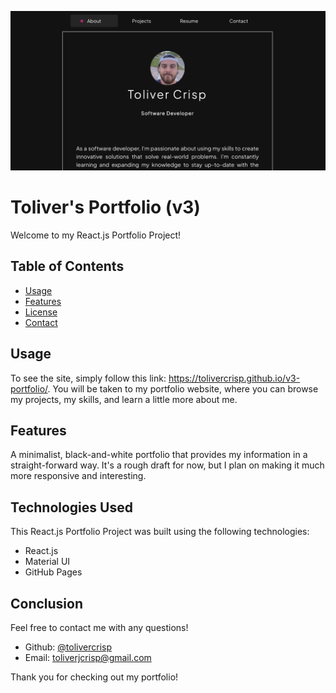 ![React Portfolio Project Screenshot](/src/assets/v3-portfolio-screenshot.png)

# Toliver's Portfolio (v3)

Welcome to my React.js Portfolio Project!

## Table of Contents
  - [Usage](#usage)
  - [Features](#features)
  - [License](#license)
  - [Contact](#questions)

## Usage

To see the site, simply follow this link: https://tolivercrisp.github.io/v3-portfolio/. You will be taken to my portfolio website, where you can browse my projects, my skills, and learn a little more about me.

## Features

A minimalist, black-and-white portfolio that provides my information in a straight-forward way. It's a rough draft for now, but I plan on making it much more responsive and interesting.


## Technologies Used

This React.js Portfolio Project was built using the following technologies:

- React.js
- Material UI
- GitHub Pages

## Conclusion

Feel free to contact me with any questions!
  - Github: [@tolivercrisp](https://github.com/tolivercrisp)
  - Email: [toliverjcrisp@gmail.com](mailto:toliverjcrisp@gmail.com)


Thank you for checking out my portfolio!


